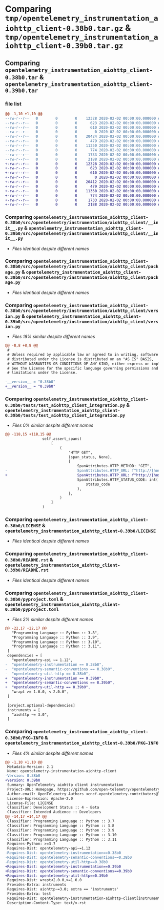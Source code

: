 # Comparing `tmp/opentelemetry_instrumentation_aiohttp_client-0.38b0.tar.gz` & `tmp/opentelemetry_instrumentation_aiohttp_client-0.39b0.tar.gz`

## Comparing `opentelemetry_instrumentation_aiohttp_client-0.38b0.tar` & `opentelemetry_instrumentation_aiohttp_client-0.39b0.tar`

### file list

```diff
@@ -1,10 +1,10 @@
--rw-r--r--   0        0        0    12328 2020-02-02 00:00:00.000000 opentelemetry_instrumentation_aiohttp_client-0.38b0/src/opentelemetry/instrumentation/aiohttp_client/__init__.py
--rw-r--r--   0        0        0      623 2020-02-02 00:00:00.000000 opentelemetry_instrumentation_aiohttp_client-0.38b0/src/opentelemetry/instrumentation/aiohttp_client/package.py
--rw-r--r--   0        0        0      610 2020-02-02 00:00:00.000000 opentelemetry_instrumentation_aiohttp_client-0.38b0/src/opentelemetry/instrumentation/aiohttp_client/version.py
--rw-r--r--   0        0        0        0 2020-02-02 00:00:00.000000 opentelemetry_instrumentation_aiohttp_client-0.38b0/tests/__init__.py
--rw-r--r--   0        0        0    20424 2020-02-02 00:00:00.000000 opentelemetry_instrumentation_aiohttp_client-0.38b0/tests/test_aiohttp_client_integration.py
--rw-r--r--   0        0        0      479 2020-02-02 00:00:00.000000 opentelemetry_instrumentation_aiohttp_client-0.38b0/.gitignore
--rw-r--r--   0        0        0    11350 2020-02-02 00:00:00.000000 opentelemetry_instrumentation_aiohttp_client-0.38b0/LICENSE
--rw-r--r--   0        0        0      774 2020-02-02 00:00:00.000000 opentelemetry_instrumentation_aiohttp_client-0.38b0/README.rst
--rw-r--r--   0        0        0     1733 2020-02-02 00:00:00.000000 opentelemetry_instrumentation_aiohttp_client-0.38b0/pyproject.toml
--rw-r--r--   0        0        0     2188 2020-02-02 00:00:00.000000 opentelemetry_instrumentation_aiohttp_client-0.38b0/PKG-INFO
+-rw-r--r--   0        0        0    12328 2020-02-02 00:00:00.000000 opentelemetry_instrumentation_aiohttp_client-0.39b0/src/opentelemetry/instrumentation/aiohttp_client/__init__.py
+-rw-r--r--   0        0        0      623 2020-02-02 00:00:00.000000 opentelemetry_instrumentation_aiohttp_client-0.39b0/src/opentelemetry/instrumentation/aiohttp_client/package.py
+-rw-r--r--   0        0        0      610 2020-02-02 00:00:00.000000 opentelemetry_instrumentation_aiohttp_client-0.39b0/src/opentelemetry/instrumentation/aiohttp_client/version.py
+-rw-r--r--   0        0        0        0 2020-02-02 00:00:00.000000 opentelemetry_instrumentation_aiohttp_client-0.39b0/tests/__init__.py
+-rw-r--r--   0        0        0    20412 2020-02-02 00:00:00.000000 opentelemetry_instrumentation_aiohttp_client-0.39b0/tests/test_aiohttp_client_integration.py
+-rw-r--r--   0        0        0      479 2020-02-02 00:00:00.000000 opentelemetry_instrumentation_aiohttp_client-0.39b0/.gitignore
+-rw-r--r--   0        0        0    11350 2020-02-02 00:00:00.000000 opentelemetry_instrumentation_aiohttp_client-0.39b0/LICENSE
+-rw-r--r--   0        0        0      774 2020-02-02 00:00:00.000000 opentelemetry_instrumentation_aiohttp_client-0.39b0/README.rst
+-rw-r--r--   0        0        0     1733 2020-02-02 00:00:00.000000 opentelemetry_instrumentation_aiohttp_client-0.39b0/pyproject.toml
+-rw-r--r--   0        0        0     2188 2020-02-02 00:00:00.000000 opentelemetry_instrumentation_aiohttp_client-0.39b0/PKG-INFO
```

### Comparing `opentelemetry_instrumentation_aiohttp_client-0.38b0/src/opentelemetry/instrumentation/aiohttp_client/__init__.py` & `opentelemetry_instrumentation_aiohttp_client-0.39b0/src/opentelemetry/instrumentation/aiohttp_client/__init__.py`

 * *Files identical despite different names*

### Comparing `opentelemetry_instrumentation_aiohttp_client-0.38b0/src/opentelemetry/instrumentation/aiohttp_client/package.py` & `opentelemetry_instrumentation_aiohttp_client-0.39b0/src/opentelemetry/instrumentation/aiohttp_client/package.py`

 * *Files identical despite different names*

### Comparing `opentelemetry_instrumentation_aiohttp_client-0.38b0/src/opentelemetry/instrumentation/aiohttp_client/version.py` & `opentelemetry_instrumentation_aiohttp_client-0.39b0/src/opentelemetry/instrumentation/aiohttp_client/version.py`

 * *Files 18% similar despite different names*

```diff
@@ -8,8 +8,8 @@
 #
 # Unless required by applicable law or agreed to in writing, software
 # distributed under the License is distributed on an "AS IS" BASIS,
 # WITHOUT WARRANTIES OR CONDITIONS OF ANY KIND, either express or implied.
 # See the License for the specific language governing permissions and
 # limitations under the License.
 
-__version__ = "0.38b0"
+__version__ = "0.39b0"
```

### Comparing `opentelemetry_instrumentation_aiohttp_client-0.38b0/tests/test_aiohttp_client_integration.py` & `opentelemetry_instrumentation_aiohttp_client-0.39b0/tests/test_aiohttp_client_integration.py`

 * *Files 0% similar despite different names*

```diff
@@ -118,15 +118,15 @@
                 self.assert_spans(
                     [
                         (
                             "HTTP GET",
                             (span_status, None),
                             {
                                 SpanAttributes.HTTP_METHOD: "GET",
-                                SpanAttributes.HTTP_URL: f"http://{host}:{port}/test-path?query=param#foobar",
+                                SpanAttributes.HTTP_URL: f"http://{host}:{port}/test-path#foobar",
                                 SpanAttributes.HTTP_STATUS_CODE: int(
                                     status_code
                                 ),
                             },
                         )
                     ]
                 )
```

### Comparing `opentelemetry_instrumentation_aiohttp_client-0.38b0/LICENSE` & `opentelemetry_instrumentation_aiohttp_client-0.39b0/LICENSE`

 * *Files identical despite different names*

### Comparing `opentelemetry_instrumentation_aiohttp_client-0.38b0/README.rst` & `opentelemetry_instrumentation_aiohttp_client-0.39b0/README.rst`

 * *Files identical despite different names*

### Comparing `opentelemetry_instrumentation_aiohttp_client-0.38b0/pyproject.toml` & `opentelemetry_instrumentation_aiohttp_client-0.39b0/pyproject.toml`

 * *Files 2% similar despite different names*

```diff
@@ -22,17 +22,17 @@
   "Programming Language :: Python :: 3.8",
   "Programming Language :: Python :: 3.9",
   "Programming Language :: Python :: 3.10",
   "Programming Language :: Python :: 3.11",
 ]
 dependencies = [
   "opentelemetry-api ~= 1.12",
-  "opentelemetry-instrumentation == 0.38b0",
-  "opentelemetry-semantic-conventions == 0.38b0",
-  "opentelemetry-util-http == 0.38b0",
+  "opentelemetry-instrumentation == 0.39b0",
+  "opentelemetry-semantic-conventions == 0.39b0",
+  "opentelemetry-util-http == 0.39b0",
   "wrapt >= 1.0.0, < 2.0.0",
 ]
 
 [project.optional-dependencies]
 instruments = [
   "aiohttp ~= 3.0",
 ]
```

### Comparing `opentelemetry_instrumentation_aiohttp_client-0.38b0/PKG-INFO` & `opentelemetry_instrumentation_aiohttp_client-0.39b0/PKG-INFO`

 * *Files 4% similar despite different names*

```diff
@@ -1,10 +1,10 @@
 Metadata-Version: 2.1
 Name: opentelemetry-instrumentation-aiohttp-client
-Version: 0.38b0
+Version: 0.39b0
 Summary: OpenTelemetry aiohttp client instrumentation
 Project-URL: Homepage, https://github.com/open-telemetry/opentelemetry-python-contrib/tree/main/instrumentation/opentelemetry-instrumentation-aiohttp-client
 Author-email: OpenTelemetry Authors <cncf-opentelemetry-contributors@lists.cncf.io>
 License-Expression: Apache-2.0
 License-File: LICENSE
 Classifier: Development Status :: 4 - Beta
 Classifier: Intended Audience :: Developers
@@ -14,17 +14,17 @@
 Classifier: Programming Language :: Python :: 3.7
 Classifier: Programming Language :: Python :: 3.8
 Classifier: Programming Language :: Python :: 3.9
 Classifier: Programming Language :: Python :: 3.10
 Classifier: Programming Language :: Python :: 3.11
 Requires-Python: >=3.7
 Requires-Dist: opentelemetry-api~=1.12
-Requires-Dist: opentelemetry-instrumentation==0.38b0
-Requires-Dist: opentelemetry-semantic-conventions==0.38b0
-Requires-Dist: opentelemetry-util-http==0.38b0
+Requires-Dist: opentelemetry-instrumentation==0.39b0
+Requires-Dist: opentelemetry-semantic-conventions==0.39b0
+Requires-Dist: opentelemetry-util-http==0.39b0
 Requires-Dist: wrapt<2.0.0,>=1.0.0
 Provides-Extra: instruments
 Requires-Dist: aiohttp~=3.0; extra == 'instruments'
 Provides-Extra: test
 Requires-Dist: opentelemetry-instrumentation-aiohttp-client[instruments]; extra == 'test'
 Description-Content-Type: text/x-rst
```

